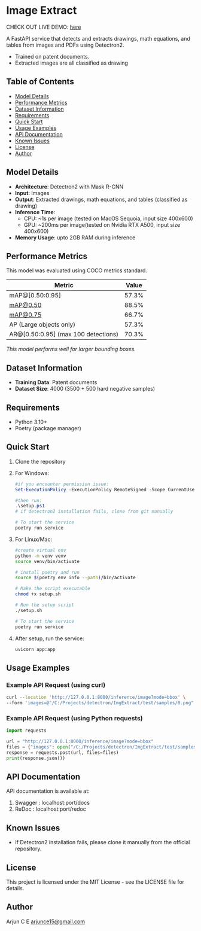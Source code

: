 # Image Extract

CHECK OUT LIVE DEMO: [here](https://huggingface.co/spaces/aaarjunnnnnnn/ImgExtract) 

A FastAPI service that detects and extracts drawings, math equations, and tables from images and PDFs using Detectron2. 
- Trained on patent documents.
- Extracted images are all classified as drawing 

## Table of Contents
- [Model Details](#model-details)
- [Performance Metrics](#performance-metrics)
- [Dataset Information](#dataset-information)
- [Requirements](#requirements)
- [Quick Start](#quick-start)
- [Usage Examples](#usage-examples)
- [API Documentation](#api-documentation)
- [Known Issues](#known-issues)
- [License](#license)
- [Author](#author)

## Model Details

- **Architecture**: Detectron2 with Mask R-CNN
- **Input**: Images
- **Output**: Extracted drawings, math equations, and tables (classified as drawing)
- **Inference Time**: 
  - CPU: ~1s per image (tested on MacOS Sequoia, input size 400x600)
  - GPU: ~200ms per image(tested on Nvidia RTX A500, input size 400x600)
- **Memory Usage**: upto 2GB RAM during inference

## Performance Metrics
 This model was evaluated using COCO metrics standard. 

| Metric                              | Value  |
|-------------------------------------|--------|
| mAP@[0.50:0.95]                     | 57.3%  |
| mAP@0.50                            | 88.5%  |
| mAP@0.75                            | 66.7%  |
| AP (Large objects only)             | 57.3%  |
| AR@[0.50:0.95] (max 100 detections) | 70.3%  |

 *This model performs well for larger bounding boxes.*

## Dataset Information

- **Training Data**: Patent documents
- **Dataset Size**: 4000 (3500 + 500 hard negative samples)

## Requirements

- Python 3.10+
- Poetry (package manager)

## Quick Start

1. Clone the repository
2. For Windows:

   ```ps1
   #if you encounter permission issue:
   Set-ExecutionPolicy -ExecutionPolicy RemoteSigned -Scope CurrentUser

   #then run:
   .\setup.ps1 
   # if detectron2 installation fails, clone from git manually

   # To start the service
   poetry run service
   ```
3. For Linux/Mac:
   ```bash
   #create virtual env
   python -m venv venv
   source venv/bin/activate

   # install poetry and run
   source $(poetry env info --path)/bin/activate

   # Make the script executable
   chmod +x setup.sh
   
   # Run the setup script
   ./setup.sh

   # To start the service
   poetry run service
   ```

4. After setup, run the service:
   ```bash
   uvicorn app:app
   ```

## Usage Examples

### Example API Request (using curl)
```bash
curl --location 'http://127.0.0.1:8000/inference/image?mode=bbox' \
--form 'images=@"/C:/Projects/detectron/ImgExtract/test/samples/0.png"'
```

### Example API Request (using Python requests)
```python
import requests

url = "http://127.0.0.1:8000/inference/image?mode=bbox"
files = {"images": open("/C:/Projects/detectron/ImgExtract/test/samples/0.png", "rb")}
response = requests.post(url, files=files)
print(response.json())
```

## API Documentation

API documentation is available at:
1. Swagger : localhost:port/docs
2. ReDoc : localhost:port/redoc

## Known Issues

- If Detectron2 installation fails, please clone it manually from the official repository.

## License

This project is licensed under the MIT License - see the LICENSE file for details.

## Author

Arjun C E <arjunce15@gmail.com>
